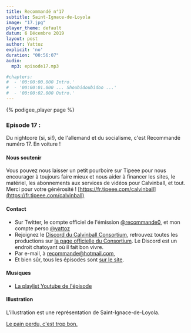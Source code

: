 ```yaml
---
title: Recommandé n°17
subtitle: Saint-Ignace-de-Loyola
image: "17.jpg"
player_theme: default
datum: 6 Décembre 2019
layout: post
author: Yattoz
explicit: 'no'
duration: "00:56:07"
audio:
  mp3: episode17.mp3

#chapters:
#  - '00:00:00.000 Intro.'
#  - '00:00:01.000 ... Shoubidoubidoo ...'
#  - '00:00:02.000 Outro.'
---
```


{% podigee_player page %}

### Episode 17 : 

Du nightcore (si, si!), de l'allemand et du socialisme, c'est Recommandé numéro 17. En voiture !

#### Nous soutenir 

Vous pouvez nous laisser un petit pourboire sur Tipeee pour nous encourager à toujours faire mieux et nous aider à financer les sites, le matériel, les abonnements aux services de vidéos pour Calvinball, et tout. Merci pour votre générosité ! [https://fr.tipeee.com/calvinball](https://fr.tipeee.com/calvinball)

#### Contact

- Sur Twitter, le compte officiel de l'émission [@recommande0](https://twitter.com/recommande0), et mon compte perso [@yattoz](https://twitter.com/yattoz)
- Rejoignez le [Discord du Calvinball Consortium](https://discord.gg/4RnA9v7), retrouvez toutes les productions sur [la page officielle du Consortium](https://calvinballradio.wordpress.com/). Le Discord est un endroit chatoyant où il fait bon vivre.
- Par e-mail, à [recommande@hotmail.com](mailto:recommande@hotmail.com),
- Et bien sûr, tous les épisodes sont [sur le site](https://recommande.duckdns.org).

#### Musiques

  * [La playlist Youtube de l'épisode](https://www.youtube.com/playlist?list=PLNjXbZkItxtbvupY8R2sbLSpoQcuh2PGW)

#### Illustration

L'illustration est une représentation de Saint-Ignace-de-Loyola.

[Le pain perdu, c'est trop bon.](https://soundcloud.com/pain-perdu/1xlsdj-never-gonna-bust-a-thrill)
